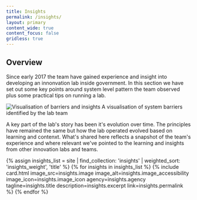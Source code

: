 ```yaml
---
title: Insights
permalink: /insights/
layout: primary
content_wide: true
content_focus: false
gridless: true
---
```


<section class="nz-section background-gray">
   <div class="nz-grid">
    <h2 tabindex="0">Overview</h2>
      <p>Since early 2017 the team have gained experience and insight into developing an innonvation lab inside government. In this section we have set out some key points around system level pattern the team observed plus some practical tips on running a lab.</p>
      <img src="{{ site.baseurl }}/assets/img/lab-barriers.png" alt="Visualisation of barriers and insights">
     <caption>A visualisation of system barriers identified by the lab team</caption>
      <p>A key part of the lab's story has been it's evolution over time. The principles have remained the same but how the lab operated evolved based on learning and contenxt. What's shared here reflects a snapshot of the team's experience and where relevant we've pointed to the learning and insights from other innovation labs and teams.</p>
  </div>

  <div class="nz-grid">
    <section class="nz-section">
      <div class="nz-section-bottom">
        <div class="nz-flex nz-flex-wrap">
          {% assign insights_list = site | find_collection: 'insights' | weighted_sort: 'insights_weight', 'title' %}
          {% for insights in insights_list %}
            {% include card.html
            image_src=insights.image
            image_alt=insights.image_accessibility
            image_icon=insights.image_icon
            agency=insights.agency
            tagline=insights.title
            description=insights.excerpt
            link=insights.permalink
            %}
          {% endfor %}
        </div>
      </div>
    </section>
  </div>
</section>
